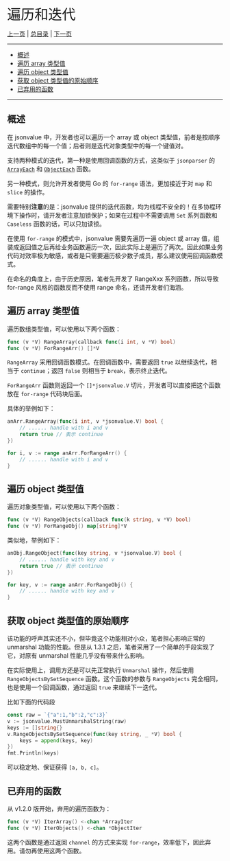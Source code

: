 
<font size=6>遍历和迭代</font>

[上一页](./06_import_export.md) | [总目录](./README.md) | [下一页](./08_caseless.md)

---

- [概述](#概述)
- [遍历 array 类型值](#遍历-array-类型值)
- [遍历 object 类型值](#遍历-object-类型值)
- [获取 object 类型值的原始顺序](#获取-object-类型值的原始顺序)
- [已弃用的函数](#已弃用的函数)

---

## 概述

在 jsonvalue 中，开发者也可以遍历一个 array 或 object 类型值，前者是按顺序迭代数组中的每一个值；后者则是迭代对象类型中的每一个键值对。

支持两种模式的迭代，第一种是使用回调函数的方式，这类似于 `jsonparser` 的 [`ArrayEach`](https://pkg.go.dev/github.com/buger/jsonparser#ArrayEach) 和 [`ObjectEach`](https://pkg.go.dev/github.com/buger/jsonparser#ObjectEach) 函数。

另一种模式，则允许开发者使用 Go 的 `for-range` 语法，更加接近于对 `map` 和 `slice` 的操作。

需要特别**注意**的是：jsonvalue 提供的迭代函数，均为线程不安全的！在多协程环境下操作时，请开发者注意加锁保护；如果在过程中不需要调用 `Set` 系列函数和 `Caseless` 函数的话，可以只加读锁。

在使用 `for-range` 的模式中，jsonvalue 需要先遍历一遍 object 或 array 值，组装成返回值之后再给业务函数遍历一次，因此实际上是遍历了两次。因此如果业务代码对效率极为敏感，或者是只需要遍历极少数子成员，那么建议使用回调函数模式。

在命名的角度上，由于历史原因，笔者先开发了 RangeXxx 系列函数，所以导致 for-range 风格的函数反而不使用 range 命名，还请开发者们海涵。

## 遍历 array 类型值

遍历数组类型值，可以使用以下两个函数：

```go
func (v *V) RangeArray(callback func(i int, v *V) bool)
func (v *V) ForRangeArr() []*V
```

`RangeArray` 采用回调函数模式。在回调函数中，需要返回 `true` 以继续迭代，相当于 `continue`；返回 `false` 则相当于 `break`，表示终止迭代。

`ForRangeArr` 函数则返回一个 `[]*jsonvalue.V` 切片，开发者可以直接把这个函数放在 `for-range` 代码块后面。

具体的举例如下：

```go
anArr.RangeArray(func(i int, v *jsonvalue.V) bool {
    // ...... handle with i and v
    return true // 表示 continue
})

for i, v := range anArr.ForRangeArr() {
    // ...... handle with i and v
}
```

## 遍历 object 类型值

遍历对象类型值，可以使用以下两个函数：

```go
func (v *V) RangeObjects(callback func(k string, v *V) bool)
func (v *V) ForRangeObj() map[string]*V
```

类似地，举例如下：

```go
anObj.RangeObject(func(key string, v *jsonvalue.V) bool {
    // ...... handle with key and v
    return true // 表示 continue
})

for key, v := range anArr.ForRangeObj() {
    // ...... handle with key and v
}
```

## 获取 object 类型值的原始顺序

该功能的呼声其实还不小，但毕竟这个功能相对小众，笔者担心影响正常的 unmarshal 功能的性能。但是从 1.3.1 之后，笔者采用了一个简单的手段实现了它，对原有 unmarshal 性能几乎没有带来什么影响。

在实际使用上，调用方还是可以先正常执行 `Unmarshal` 操作，然后使用 `RangeObjectsBySetSequence` 函数。这个函数的参数与 `RangeObjects` 完全相同，也是使用一个回调函数，通过返回 `true` 来继续下一迭代。

比如下面的代码段

```go
const raw = `{"a":1,"b":2,"c":3}`
v := jsonvalue.MustUnmarshalString(raw)
keys := []string{}
v.RangeObjectsBySetSequence(func(key string, _ *V) bool {
    keys = append(keys, key)
})
fmt.Println(keys)
```

可以稳定地、保证获得 `[a, b, c]`。

## 已弃用的函数

从 v1.2.0 版开始，弃用的遍历函数为：

```go
func (v *V) IterArray() <-chan *ArrayIter
func (v *V) IterObjects() <-chan *ObjectIter
```

这两个函数是通过返回 `channel` 的方式来实现 `for-range`，效率低下，因此弃用。请勿再使用这两个函数。
